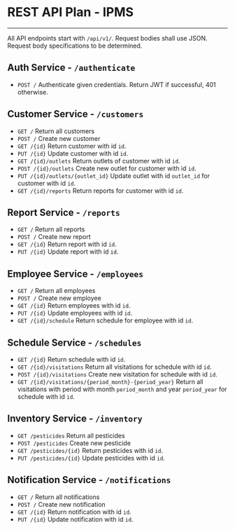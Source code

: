 # REST API Plan - IPMS
---
All API endpoints start with `/api/v1/`. Request bodies shall use JSON. Request body specifications to be determined.

##  Auth Service - `/authenticate`
* `POST /`
Authenticate given credentials. Return JWT if successful, 401 otherwise.

## Customer Service - `/customers`
* `GET /`
Return all customers
* `POST /`
Create new customer
* `GET /{id}`
Return customer with id `id`.
* `PUT /{id}`
Update customer with id `id`.
* `GET /{id}/outlets`
Return outlets of customer with id `id`.
* `POST /{id}/outlets`
Create new outlet for customer with id `id`.
* `PUT /{id}/outlets/{outlet_id}`
Update outlet with id `outlet_id` for customer with id `id`.
* `GET /{id}/reports`
Return reports for customer with id `id`.

## Report Service - `/reports`
* `GET /`
Return all reports
* `POST /`
Create new report
* `GET /{id}`
Return report with id `id`.
* `PUT /{id}`
Update report with id `id`.

## Employee Service - `/employees`
* `GET /`
Return all employees
* `POST /`
Create new employee
* `GET /{id}`
Return employees with id `id`.
* `PUT /{id}`
Update employees with id `id`.
* `GET /{id}/schedule`
Return schedule for employee with id `id`.

## Schedule Service - `/schedules`
* `GET /{id}`
Return schedule with id `id`.
* `GET /{id}/visitations`
Return all visitations for schedule with id `id`.
* `POST /{id}/visitations`
Create new visitation for schedule with id `id`.
* `GET /{id}/visitations/{period_month}-{period_year}`
Return all visitations with period with month `period_month` and year `period_year` for schedule with id `id`.

## Inventory Service - `/inventory`
* `GET /pesticides`
Return all pesticides
* `POST /pesticides`
Create new pesticide
* `GET /pesticides/{id}`
Return pesticides with id `id`.
* `PUT /pesticides/{id}`
Update pesticides with id `id`.

## Notification Service - `/notifications`
* `GET /`
Return all notifications
* `POST /`
Create new notification
* `GET /{id}`
Return notification with id `id`.
* `PUT /{id}`
Update notification with id `id`.